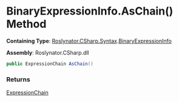 # BinaryExpressionInfo\.AsChain\(\) Method

**Containing Type**: [Roslynator.CSharp.Syntax](../../README.md)\.[BinaryExpressionInfo](../README.md)

**Assembly**: Roslynator\.CSharp\.dll

```csharp
public ExpressionChain AsChain()
```

### Returns

[ExpressionChain](../../../ExpressionChain/README.md)

